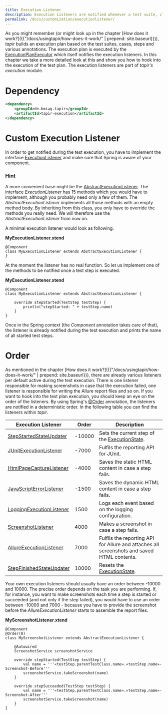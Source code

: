 ```yaml
---
title: Execution Listener
description: Execution Listeners are notified whenever a test suite, class or step is started or finished.
permalink: /docs/customization/executionlistener/
---
```


As you might remember (or might look up in the chapter [How does it work?]({{"/docs/usingtapir/how-does-it-work/" | prepend: site.baseurl}})), <i>tapir</i> builds an execution plan based on the test suites, cases, steps and various annotations. The execution plan is executed by the
[ExecutionPlanExecutor](https://www.javadoc.io/page/de.bmiag.tapir/tapir/latest/de/bmiag/tapir/execution/executor/ExecutionPlanExecutor.html)
which itself notifies the execution listeners. In this chapter we take a more detailed look at this and show you how to hook into the execution of the test plan. The execution listeners are part of <i>tapir's</i> *execution* module.

# Dependency

``` xml
<dependency>
    <groupId>de.bmiag.tapir</groupId>
    <artifactId>tapir-execution</artifactId>
</dependency>
```

# Custom Execution Listener

In order to get notified during the test execution, you have to implement the interface [ExecutionListener](https://www.javadoc.io/page/de.bmiag.tapir/tapir/latest/de/bmiag/tapir/execution/executor/ExecutionListener.html) and make sure that Spring is aware of your component.

<div class="panel panel-info">
  <div class="panel-heading">
    <h3 class="panel-title"><span class="fa fa-info-circle"></span> Hint</h3>
  </div>
  <div class="panel-body">
  A more convenient base might be the <a href="https://www.javadoc.io/page/de.bmiag.tapir/tapir/latest/de/bmiag/tapir/execution/executor/AbstractExecutionListener.html">AbstractExecutionListener</a>.
  The interface <i>ExecutionListener</i> has 15 methods which you would have to
  implement, although you probably need only a few of them. The
  <i>AbstractExecutionListener</i> implements all those methods with an empty
  method body. By inheriting from this class, you only have to override
  the methods you really need. We will therefore use the
  <i>AbstractExecutionListener</i> from now on.
  </div>
</div>

A minimal execution listener would look as following.

**MyExecutionListener.xtend**

``` xtend
@Component
class MyExecutionListener extends AbstractExecutionListener {
}
```

At the moment the listener has no real function. So let us implement one
of the methods to be notified once a test step is executed.

**MyExecutionListener.xtend**

``` xtend
@Component
class MyExecutionListener extends AbstractExecutionListener {

    override stepStarted(TestStep testStep) {
        println("stepStarted: " + testStep.name)
    }
}
```

Once in the Spring context (the *Component* annotation takes care of
that), the listener is already notified during the test execution and
prints the name of all started test steps.

# Order

As mentioned in the chapter [How does it work?]({{"/docs/usingtapir/how-does-it-work/" | prepend: site.baseurl}}), there
are already various listeners per default active during the test
execution. There is one listener responsible for making screenshots in
case that the execution failed, one listener is responsible for writing
the Allure report files and so on. If you want to hook into the test
plan execution, you should keep an eye on the order of the listeners. By
using Spring's
[@Order](https://docs.spring.io/spring/docs/current/javadoc-api/org/springframework/core/annotation/Order.html)
annotation, the listeners are notified in a deterministic order. In the
following table you can find the listeners within <i>tapir</i>.

| Execution Listener | Order | Description |
|----------------------------------------------------------------------------------------------------------------------------------------------------------------|--------|-------------------------------------------------------------------------------------------------------------------------------------------------------------------------|
| [StepStartedStateUpdater](https://www.javadoc.io/page/de.bmiag.tapir/tapir/latest/de/bmiag/tapir/execution/executor/StepStartedStateUpdater.html) | -10000 | Sets the current step of the [ExecutionState](https://www.javadoc.io/page/de.bmiag.tapir/tapir/latest/de/bmiag/tapir/execution/executor/ExecutionState.html). |
| [JUnitExecutionListener](https://www.javadoc.io/page/de.bmiag.tapir/tapir/latest/de/bmiag/tapir/junit/listener/JUnitExecutionListener.html) | -7000 | Fulfils the reporting API for JUnit. |
| [HtmlPageCaptureListener](https://www.javadoc.io/page/de.bmiag.tapir/tapir/latest/de/bmiag/tapir/selenium/listener/HtmlPageCaptureListener.html) | -4000 | Saves the static HTML content in case a step fails. |
| [JavaScriptErrorListener](https://www.javadoc.io/page/de.bmiag.tapir/tapir/latest/de/bmiag/tapir/selenium/listener/JavaScriptErrorListener.html) | -1500 | Saves the dynamic HTML content in case a step fails. |
| [LoggingExecutionListener](https://www.javadoc.io/page/de.bmiag.tapir/tapir/latest/de/bmiag/tapir/execution/executor/LoggingExecutionListener.html) | 1500 | Logs each event based on the logging configuration. |
| [ScreenshotListener](https://www.javadoc.io/page/de.bmiag.tapir/tapir/latest/de/bmiag/tapir/selenium/listener/ScreenshotListener.html) | 4000 | Makes a screenshot in case a step fails. |
| [AllureExecutionListener](https://www.javadoc.io/page/de.bmiag.tapir/tapir/latest/de/bmiag/tapir/junit/allure/listener/AllureExecutionListener.html) | 7000 | Fulfils the reporting API for Allure and attaches all screenshots and saved HTML contents. |
| [StepFinishedStateUpdater](https://www.javadoc.io/page/de.bmiag.tapir/tapir/latest/de/bmiag/tapir/execution/executor/StepFinishedStateUpdater.html) | 10000 | Resets the [ExecutionState](https://www.javadoc.io/page/de.bmiag.tapir/tapir/latest/de/bmiag/tapir/execution/executor/ExecutionState.html). |

Your own execution listeners should usually have an order between -10000
and 10000. The precise order depends on the task you are performing. If,
for instance, you want to make screenshots each time a step is started
or succeeded (and not only if the step failed), you would have to use an
order between -10000 and 7000 - because you have to provide the
screenshot before the *AllureExecutionListener* starts to assemble the
report files.

**MyScreenshotListener.xtend**

``` xtend
@Component
@Order(0)
class MyScreenshotListener extends AbstractExecutionListener {

    @Autowired
    ScreenshotService screenshotService

    override stepStarted(TestStep testStep) {
        val name = '''«testStep.parentTestClass.name».«testStep.name»-Screenshot-Before'''
        screenshotService.takeScreenshot(name)
    }

    override stepSucceeded(TestStep testStep) {
        val name = '''«testStep.parentTestClass.name».«testStep.name»-Screenshot-After'''
        screenshotService.takeScreenshot(name)
    }
}
```
